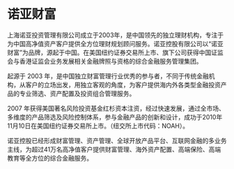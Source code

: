 # 

# 诺亚财富

上海诺亚投资管理有限公司成立于2003年，是中国领先的独立理财机构，专注于为中国高净值资产客户提供全方位理财规划顾问服务。诺亚控股有限公司以“诺亚财富”为品牌，源起于中国。在美国纽约证券交易所上市、旗下公司获得中国证监会与香港证监会业务发展相关金融牌照与资格的综合金融服务管理集团。

起源于 2003 年，是中国独立财富管理行业优秀的参与者，不同于传统金融机构，从客户的立场出发，用独立客观的角度，为客户提供海内外各类型金融投资产品的专业筛选、资产配置及投资组合管理服务。

2007 年获得美国著名风险投资基金红杉资本注资，经过快速发展，通过全市场、多维度的产品筛选及风险控制体系，参与金融产品的创新和设计，成功于2010年11月10日在美国纽约证券交易所上市。（纽交所上市代码：NOAH）。

诺亚控股已经形成财富管理、资产管理、全球开放产品平台、互联网金融的多业务主线，为超过41万名高净值客户提供财富管理、海外资产配置、高端保险、高端教育等全方位的综合金融服务。

